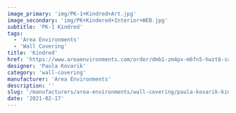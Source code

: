 ```yaml
---
image_primary: 'img/PK-1+Kindred+Art.jpg'
image_secondary: 'img/PK+Kindered+Interior+WEB.jpg'
subtitle: 'PK-1 Kindred'
tags:
  - 'Area Environments'
  - 'Wall Covering'
title: 'Kindred'
href: 'https://www.areaenvironments.com/order/dmb1-zm4px-m6fn5-hwzt6-safy2-75r33-baysk-jtgzt'
designer: 'Paula Kovarik'
category: 'wall-covering'
manufacturer: 'Area Environments'
description: ''
slug: '/manufacturers/area-environments/wall-covering/paula-kovarik-kindred'
date: '2021-02-17'
---
```

